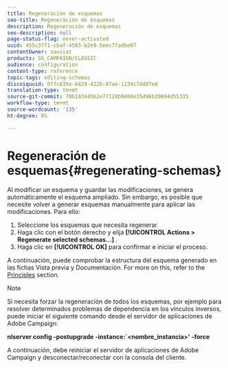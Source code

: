 ```yaml
---
title: Regeneración de esquemas
seo-title: Regeneración de esquemas
description: Regeneración de esquemas
seo-description: null
page-status-flag: never-activated
uuid: 455c37f1-cbaf-4503-b2e9-5eec7fad6e97
contentOwner: sauviat
products: SG_CAMPAIGN/CLASSIC
audience: configuration
content-type: reference
topic-tags: editing-schemas
discoiquuid: 0f7c835e-b429-422b-87ae-1234c7dd8fe6
translation-type: tm+mt
source-git-commit: 70b143445b2e77128b9404e35d96b39694d55335
workflow-type: tm+mt
source-wordcount: '135'
ht-degree: 8%

---
```



# Regeneración de esquemas{#regenerating-schemas}

Al modificar un esquema y guardar las modificaciones, se genera automáticamente el esquema ampliado. Sin embargo, es posible que necesite volver a generar esquemas manualmente para aplicar las modificaciones. Para ello:

1. Seleccione los esquemas que necesita regenerar.
1. Haga clic con el botón derecho y elija **[!UICONTROL Actions > Regenerate selected schemas...]** .
1. Haga clic en **[!UICONTROL OK]** para confirmar e iniciar el proceso.

A continuación, puede comprobar la estructura del esquema generado en las fichas Vista previa y Documentación. For more on this, refer to the [Principles](../../configuration/using/data-schemas.md#principles) section.

>[!NOTE]
>
>Si necesita forzar la regeneración de todos los esquemas, por ejemplo para resolver determinados problemas de dependencia en los vínculos inversos, puede iniciar el siguiente comando desde el servidor de aplicaciones de Adobe Campaign:
>
>**nlserver config -postupgrade -instance:`&lt;nombre_instancia>&#39; -force**
>
>A continuación, debe reiniciar el servidor de aplicaciones de Adobe Campaign y desconectar/reconectar con la consola del cliente.
